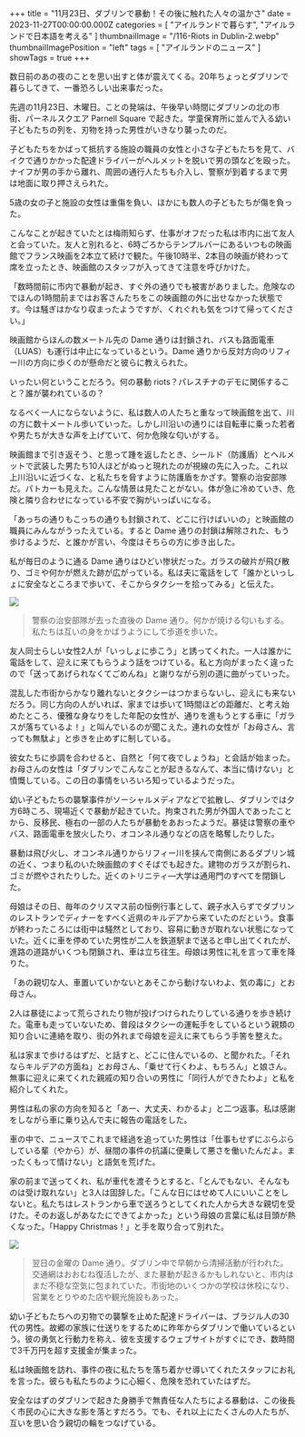 +++
title = "11月23日、ダブリンで暴動！その後に触れた人々の温かさ"
date = 2023-11-27T00:00:00.000Z
categories = [ "アイルランドで暮らす", "アイルランドで日本語を考える" ]
thumbnailImage = "/116-Riots in Dublin-2.webp"
thumbnailImagePosition = "left"
tags = [ "アイルランドのニュース" ]
showTags = true
+++

数日前のあの夜のことを思い出すと体が震えてくる。20年ちょっとダブリンで暮らしてきて、一番恐ろしい出来事だった。

<!--more-->

先週の11月23日、木曜日。ことの発端は、午後早い時間にダブリンの北の市街、パーネルスクエア Parnell Square で起きた。学童保育所に並んで入る幼い子どもたちの列を、刃物を持った男性がいきなり襲ったのだ。

子どもたちをかばって抵抗する施設の職員の女性と小さな子どもたちを見て、バイクで通りかかった配達ドライバーがヘルメットを脱いで男の頭などを殴った。ナイフが男の手から離れ、周囲の通行人たちも介入し、警察が到着するまで男は地面に取り押さえられた。

5歳の女の子と施設の女性は重傷を負い、ほかにも数人の子どもたちが傷を負った。

こんなことが起きていたとは梅雨知らず、仕事がオフだった私は市内に出て友人と会っていた。友人と別れると、6時ごろからテンプルバーにあるいつもの映画館でフランス映画を2本立て続けで観た。午後10時半、2本目の映画が終わって席を立ったとき、映画館のスタッフが入ってきて注意を呼びかけた。

「数時間前に市内で暴動が起き、すぐ外の通りでも被害がありました。危険なのでほんの1時間前まではお客さんたちをこの映画館の外に出せなかった状態です。今は騒ぎはかなり収まったようですが、くれぐれも気をつけて帰ってください。」

映画館からほんの数メートル先の Dame 通りは封鎖され、バスも路面電車（LUAS）も運行は中止になっているという。Dame 通りから反対方向のリフィー川の方向に歩くのが懸命だと彼らに教えられた。

いったい何ということだろう。何の暴動 riots？パレスチナのデモに関係すること？誰が襲われているの？

なるべく一人にならないように、私は数人の人たちと重なって映画館を出て、川の方に数十メートル歩いていった。しかし川沿いの通りには自転車に乗った若者や男たちが大きな声を上げていて、何か危険な匂いがする。

映画館まで引き返そう、と思って踵を返したとき、シールド（防護盾）とヘルメットで武装した男たち10人ほどがぬっと現れたのが視線の先に入った。これ以上川沿いに近づくな、と私たちを脅すように防護盾をかざす。警察の治安部隊だ。パトカーも見えた。こんな情景は見たことがない。体が急に冷めていき、危険と隣り合わせになっている不安で胸がいっぱいになる。

「あっちの通りもこっちの通りも封鎖されて、どこに行けばいいの」と映画館の職員にみんながうったえている。すると Dame 通りの封鎖は解除された、もう歩けるようだ、と誰かが言い、今度はそちらの方に歩き出した。

私が毎日のように通る Dame 通りはひどい惨状だった。ガラスの破片が飛び散り、ゴミや何かが燃えた跡が広がっている。私は夫に電話をして「誰かといっしょに安全なところまで歩いて、そこからタクシーを拾ってみる」と伝えた。

![](</116-Riots in Dublin-2.webp>)

> 警察の治安部隊が去った直後の Dame 通り。何かが焼ける匂いもする。私たちは互いの身をかばうようにして歩道を歩いた。

友人同士らしい女性2人が「いっしょに歩こう」と誘ってくれた。一人は誰かに電話をして、迎えに来てもらうよう話をつけている。私と方向がまったく違ったので「送ってあげられなくてごめんね」と謝りながら別の道に曲がっていった。

混乱した市街からかなり離れないとタクシーはつかまらないし、迎えにも来ないだろう。同じ方向の人がいれば、家までは歩いて1時間ほどの距離だ、と考え始めたところ、優雅な身なりをした年配の女性が、通りを進もうとする車に「ガラスが落ちているよ！」と叫んでいるのが聞こえた。連れの女性が「お母さん、言っても無駄よ」と歩きを止めずに制している。

彼女たちに歩調を合わせると、自然と「何て夜でしょうね」と会話が始まった。お母さんの女性は「ダブリンでこんなことが起きるなんて、本当に情けない」と憤慨している。この日の事情をいろいろ知っているようだった。

幼い子どもたちの襲撃事件がソーシャルメディアなどで拡散し、ダブリンでは夕方6時ころ、現場近くで暴動が起きていた。拘束された男が外国人であったことから、反移民、極右の一部の人たちが暴動をあおったようだ。暴徒は警察の車やバス、路面電車を放火したり、オコンネル通りなどの店を略奪したりした。

暴動は飛び火し、オコンネル通りからリフィー川を挟んで南側にあるダブリン城の近く、つまり私のいた映画館のすぐそばでも起きた。建物のガラスが割られ、ゴミが燃やされたりした。近くのトリニティ―大学は通用門のすべてを閉鎖した。

母娘はその日、毎年のクリスマス前の恒例行事として、親子水入らずでダブリンのレストランでディナーをすべく近県のキルデアから来ていたのだという。食事が終わったころには街中は騒然としており、容易に動きが取れない状態になっていた。近くに車を停めていた男性が二人を鉄道駅まで送ると申し出てくれたが、進路の道路がいくつも閉鎖され、車は立ち往生。母娘は男性に礼を言って車を降りた。

「あの親切な人、車置いていかないとあそこから動けないわよ、気の毒に」とお母さん。

2人は暴徒によって荒らされたり物が投げつけられたりしている通りを歩き続けた。電車も走っていないため、普段はタクシーの運転手をしているという親類の知り合いに連絡を取り、街の外れまで母娘を迎えに来てもらう手筈を整えた。

私は家まで歩けるはずだ、と話すと、どこに住んでいるの、と聞かれた。「それならキルデアの方面ね」とお母さん、「乗せて行くわよ、もちろん」と娘さん。無事に迎えに来てくれた親戚の知り合いの男性に「同行人ができたわよ」と私を紹介してくれた。

男性は私の家の方向を知ると「あー、大丈夫、わかるよ」と二つ返事。私は感謝をしながら車に乗り込んで夫に報告の電話をした。

車の中で、ニュースでこれまで経過を追っていた男性は「仕事もせずにぶらぶらしている輩（やから）が、昼間の事件の抗議に便乗して悪さを働いたんだよ。まったくもって情けない」と語気を荒げた。

家の前まで送ってくれ、私が車代を渡そうとすると、「とんでもない、そんなものは受け取れない」と3人は固辞した。「こんな日にはせめて人にいいことをしないと。私たちはレストランから車で送ろうとしてくれた人から大きな親切を受けた。そのお返しがあなたにできてよかった」という母娘の言葉に私は目頭が熱くなった。「Happy Christmas！」と手を取り合って別れた。

![](</116-Riots in Dublin-1.webp>)

> 翌日の金曜の Dame 通り。ダブリン中で早朝から清掃活動が行われた。交通網はおおむね復活したが、また暴動が起きるかもしれないと、市内はまだ不穏な空気に包まれていた。市街地のいくつかの学校は休校になり、営業をとりやめた店や観光施設もあった。

幼い子どもたちへの刃物での襲撃を止めた配達ドライバーは、ブラジル人の30代の男性。故郷の家族に仕送りをするために昨年からダブリンで働いているという。彼の勇気と行動力を称え、彼を支援するウェブサイトがすぐにでき、数時間で3千万円を超す支援金が集まった。

私は映画館を訪れ、事件の夜に私たちを落ち着かせ導いてくれたスタッフにお礼を言った。彼らも私たちのように心細く、危険を恐れていたはずだ。

安全なはずのダブリンで起きた身勝手で無責任な人たちによる暴動は、この後長く市民の心に大きな影を落とすだろう。でも、それ以上にたくさんの人たちが、互いを思い合う親切の輪をつなげている。
